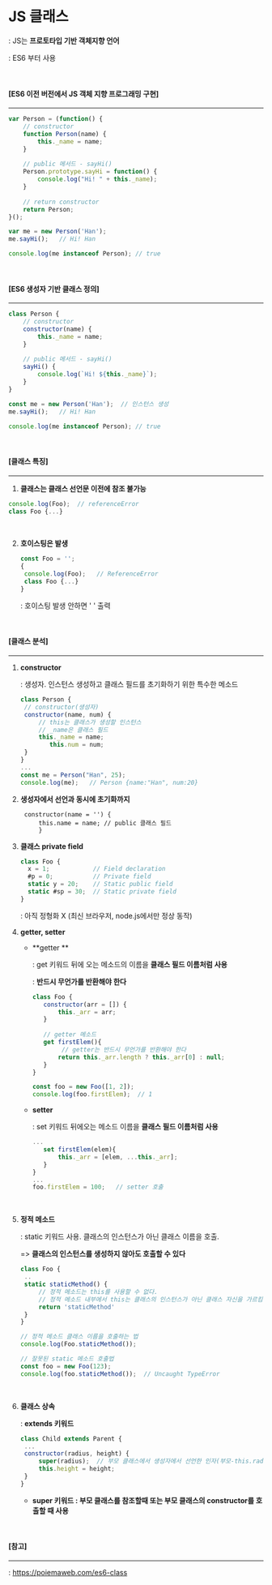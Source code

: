 # JS 클래스

: JS는 **프로토타입 기반 객체지향 언어**

: ES6 부터 사용

<br>

#### [ES6 이전 버전에서 JS 객체 지향 프로그래밍 구현]

---

```js
var Person = (function() {
	// constructor
    function Person(name) {
        this._name = name;
    }
    
    // public 메서드 - sayHi()
    Person.prototype.sayHi = function() {
        console.log("Hi! " + this._name);
    }
    
    // return constructor
    return Person;
}();
```

```js
var me = new Person('Han');
me.sayHi();   // Hi! Han

console.log(me instanceof Person); // true
```

<br>

#### [ES6 생성자 기반 클래스 정의]

----

````js
class Person {
	// constructor
	constructor(name) {
		this._name = name;
	}
	
	// public 메서드 - sayHi()
	sayHi() {
		console.log(`Hi! ${this._name}`);
	}
}
````

```js
const me = new Person('Han');  // 인스턴스 생성
me.sayHi();   // Hi! Han

console.log(me instanceof Person); // true
```

<br>

#### [클래스 특징]

---

1.  **클래스는 클래스 선언문 이전에 참조 불가능**

   ```js
   console.log(Foo);  // referenceError
   class Foo {...}
   ```

   <br>

2. **호이스팅은 발생**

   ```js
   const Foo = '';
   {
   	console.log(Foo);   // ReferenceError
   	class Foo {...}
   }
   ```

   : 호이스팅 발생 안하면 ' ' 출력

<br>

#### [클래스 분석]

---

1. **constructor**

   : 생성자. 인스턴스 생성하고 클래스 필드를 초기화하기 위한 특수한 메소드

   ```js
   class Person {
   	// constructor(생성자)
   	constructor(name, num) {
   		// this는 클래스가 생성할 인스턴스
   		// _name은 클래스 필드
   		this._name = name;
           this.num = num;
   	}
   }
   ...
   const me = Person("Han", 25);
   console.log(me);   // Person {name:"Han", num:20}
   ```

2. **생성자에서 선언과 동시에 초기화까지**

   ```JS
   	constructor(name = '') {
       	this.name = name; // public 클래스 필드
     	}
   ```

3. **클래스 private field**

   ```js
   class Foo {
     x = 1;            // Field declaration
     #p = 0;           // Private field
     static y = 20;    // Static public field
     static #sp = 30;  // Static private field
   }
   ```

   : 아직 정형화 X (최신 브라우저, node.js에서만 정상 동작)

4. **getter, setter**

   - **getter **

     : get 키워드 뒤에 오는 메소드의 이름을 **클래스 필드 이름처럼 사용**

     : **반드시 무언가를 반환해야 한다**

     ```js
     class Foo {
     	constructor(arr = []) {
     		this._arr = arr;
     	}
     	
     	// getter 메소드
     	get firstElem(){
             // getter는 반드시 무언가를 반환해야 한다
     		return this._arr.length ? this._arr[0] : null;
     	}
     }
     
     const foo = new Foo([1, 2]);
     console.log(foo.firstElem);  // 1
     ```

   - **setter**

     : set 키워드 뒤에오는 메소드 이름을 **클래스 필드 이름처럼 사용**

     ```js
     ...
     	set firstElem(elem){
     		this._arr = [elem, ...this._arr];
     	}
     }
     ...
     foo.firstElem = 100;   // setter 호출
     ```

   <br>

5. **정적 메소드**

   : static 키워드 사용. 클래스의 인스턴스가 아닌 클래스 이름을 호출.

   => **클래스의 인스턴스를 생성하지 않아도 호출할 수 있다**

   ```js
   class Foo {
   	..
   	static staticMethod() {
   		// 정적 메소드는 this를 사용할 수 없다.
   		// 정적 메소드 내부에서 this는 클래스의 인스턴스가 아닌 클래스 자신을 가르킴
   		return 'staticMethod'
   	}
   }
   ```

   ```js
   // 정적 메소드 클래스 이름을 호출하는 법
   console.log(Foo.staticMethod());
   
   // 잘못된 static 메소드 호출법
   const foo = new Foo(123);
   console.log(foo.staticMethod());  // Uncaught TypeError
   ```

   <br>

6. **클래스 상속**

   : **extends 키워드**

   ```js
   class Child extends Parent {
   	...
   	constructor(radius, height) {
   		super(radius);  // 부모 클래스에서 생성자에서 선언한 인자(부모-this.radius = radius)
   		this.height = height;
   	}
   }
   ```

   - **super 키워드  : 부모 클래스를 참조할때 또는 부모 클래스의 constructor를 호출할 때 사용**

<br>

#### [참고]

---

: https://poiemaweb.com/es6-class

